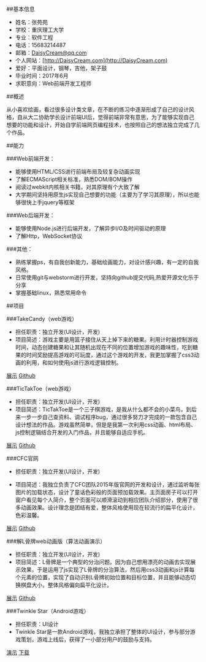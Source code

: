 ##基本信息

- 姓名：张苑苑
- 学校：重庆理工大学
- 专业：软件工程
- 电话：15683214487
- 邮箱：DaisyCream@qq.com
- 个人网站：[http://DaisyCream.com](http://DaisyCream.com)
- 爱好：平面设计，钢琴，吉他，架子鼓
- 毕业时间：2017年6月
- 求职意向：Web前端开发工程师


##概述

从小喜欢绘画，看过很多设计类文章，在不断的练习中逐渐形成了自己的设计风格，自从大二协助学长设计前端UI后，觉得前端非常有意思，为了能够实现自己想要的功能和设计，开始自学前端网页编程技术，也按照自己的想法独立完成了几个作品。
	
##能力

###Web前端开发：

- 能够使用HTML/CSS进行前端布局及较复杂动画实现
- 了解ECMAScript相关标准，熟悉DOM/BOM操作
- 阅读过webkit内核相关书籍，对其原理有个大致了解
- 大学期间坚持用原生js实现自己想要的功能（主要为了学习其原理），所以也能够很快上手jquery等框架

###Web后端开发：

- 能够使用Node.js进行后端开发，了解异步I/O及时间驱动的原理
- 了解Http，WebSocket协议

###其他：

- 熟练掌握ps，有自我创新能力，基础绘画能力，对设计感兴趣，有一定的自我风格。
- 日常使用git与webstorm进行开发，坚持向github提交代码,热爱开源文化乐于分享
- 掌握基础linux，熟悉常用命令

##项目

###TakeCandy（web游戏）

- 担任职责：独立开发(UI设计，开发)
- 项目简述：游戏主要是用篮子接住从天上掉下来的糖果。利用计时器控制游戏时间，动态创建糖果和让其随机出现在不同的位置增加游戏的趣味性，吃到糖果的时间奖励提高游戏的可玩度，通过这个游戏的开发，我更加掌握了css3动画的利用，和如何使用js进行游戏逻辑控制。

[展示](http://daisycream.com/TakeCandy)
[Github](https://github.com/DaisyCream/TakeCandy)


###TicTakToe（web游戏）

- 担任职责：独立开发(UI设计，开发)
- 项目简述：TicTakToe是一个三子棋游戏，是我从什么都不会的小菜鸟，到后来一步一步自己查资料、调试程序bug，通过很多努力才完成的一款包含自己设计想法的作品。游戏虽然简单，但是是我第一次利用css动画、html布局、js控制逻辑结合开发的入门作品，并且能够自适应手机。

[展示](http://daisycream.com/TicTakToe)
[Github](https://github.com/DaisyCream/TicTakToe)


###CFC官网

- 担任职责：独立开发(UI设计，开发)

- 项目简述：我独立负责了CFC团队2015年版官网的开发和设计，通过监听每张图片的加载状态，设计了童话色彩般的页面预加载效果。主页面房子可以打开窗户看见每个人简介，整个页面可以顺滑滚动到相应团队介绍部分，使用了很多动画效果。设计理念是团结有爱，整体风格使用现在较流行的扁平化设计，色彩温馨。

[展示](http://daisycream.com/CFCweb/cfc.html) [Github](https://github.com/DaisyCream/CFCweb)


###解L骨牌web动画版（算法动画演示）

- 担任职责：独立开发(UI设计，开发)
- 项目简述：L骨牌是一个典型的分治问题。因为自己想用漂亮的动画去实现展示效果，于是运用了js实现了L骨牌的分治算法，然后用css3动画和js计算每个元素的位置，实现了自动识别L骨牌初始位置和目标位置，并且能够动态切换棋盘大小，整体风格偏向扁平化设计。

[展示](http://daisycream.com/paintGame)
[Github](https://github.com/DaisyCream/paintGame)



###Twinkle Star（Android游戏）

- 担任职责：UI设计
- Twinkle Star是一款Android游戏，我独立承担了整体的UI设计，参与部分游戏策划，游戏上线后，获得了一小部分用户的鼓励与支持。

[演示](http://v.youku.com/v_show/id_XNzU1MjYyNzEy.html)
[下载](http://www.wandoujia.com/apps/com.breezedust.huaxinxin)

